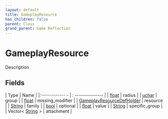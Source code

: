 ```yaml
---
layout: default
title: GameplayResource
has_children: false
parent: Class
grand_parent: Game Reflection
---
```

# GameplayResource
Description 

## Fields
| Type | Name |
|:------------ - | : -------------- |
| [float](game-reflection/components/float.md) | radius |
| [uchar](game-reflection/enums/uchar.md) | group |
| [float](game-reflection/components/float.md) | missing_modifier |
| [GameplayResourceDefHolder](game-reflection/components/gameplay_resource_def_holder.md) | resource |
| [String](game-reflection/components/string.md) | family |
| [bool](game-reflection/components/bool.md) | optional |
| [float](game-reflection/components/float.md) | value |
| [String](game-reflection/components/string.md) | specific_group |
| Vector< [String](game-reflection/components/string.md) > | attachment |
